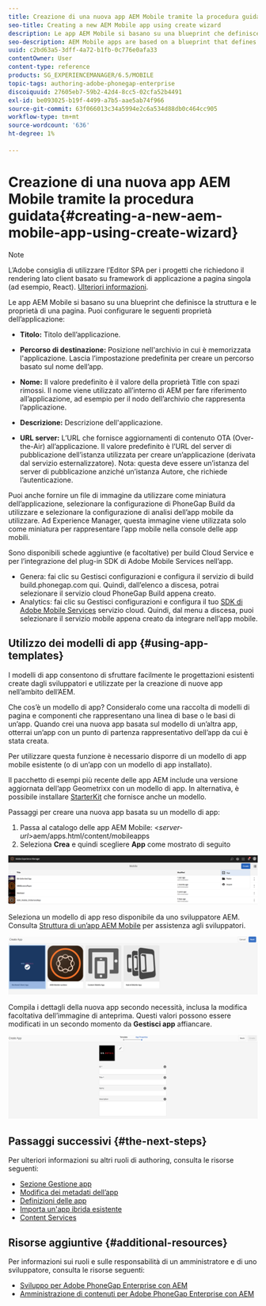 ```yaml
---
title: Creazione di una nuova app AEM Mobile tramite la procedura guidata
seo-title: Creating a new AEM Mobile app using create wizard
description: Le app AEM Mobile si basano su una blueprint che definisce la struttura e le proprietà di una pagina. Segui questa pagina per scoprire come creare una nuova app basata su un modello di app.
seo-description: AEM Mobile apps are based on a blueprint that defines a page structure and properties. Follow this page to learn about how to create a new app based on an app template.
uuid: c2bd63a5-3dff-4a72-b1fb-0c776e0afa33
contentOwner: User
content-type: reference
products: SG_EXPERIENCEMANAGER/6.5/MOBILE
topic-tags: authoring-adobe-phonegap-enterprise
discoiquuid: 27605eb7-59b2-42d4-8cc5-02cfa52b4491
exl-id: be093025-b19f-4499-a7b5-aae5ab74f966
source-git-commit: 63f066013c34a5994e2c6a534d88db0c464cc905
workflow-type: tm+mt
source-wordcount: '636'
ht-degree: 1%

---
```


# Creazione di una nuova app AEM Mobile tramite la procedura guidata{#creating-a-new-aem-mobile-app-using-create-wizard}

>[!NOTE]
>
>L’Adobe consiglia di utilizzare l’Editor SPA per i progetti che richiedono il rendering lato client basato su framework di applicazione a pagina singola (ad esempio, React). [Ulteriori informazioni](/help/sites-developing/spa-overview.md).

Le app AEM Mobile si basano su una blueprint che definisce la struttura e le proprietà di una pagina. Puoi configurare le seguenti proprietà dell’applicazione:

* **Titolo:** Titolo dell’applicazione.
* **Percorso di destinazione:** Posizione nell&#39;archivio in cui è memorizzata l&#39;applicazione. Lascia l’impostazione predefinita per creare un percorso basato sul nome dell’app.

* **Nome:** Il valore predefinito è il valore della proprietà Title con spazi rimossi. Il nome viene utilizzato all’interno di AEM per fare riferimento all’applicazione, ad esempio per il nodo dell’archivio che rappresenta l’applicazione.
* **Descrizione:** Descrizione dell&#39;applicazione.
* **URL server:** L’URL che fornisce aggiornamenti di contenuto OTA (Over-the-Air) all’applicazione. Il valore predefinito è l’URL del server di pubblicazione dell’istanza utilizzata per creare un’applicazione (derivata dal servizio esternalizzatore). Nota: questa deve essere un’istanza del server di pubblicazione anziché un’istanza Autore, che richiede l’autenticazione.

Puoi anche fornire un file di immagine da utilizzare come miniatura dell’applicazione, selezionare la configurazione di PhoneGap Build da utilizzare e selezionare la configurazione di analisi dell’app mobile da utilizzare. Ad Experience Manager, questa immagine viene utilizzata solo come miniatura per rappresentare l’app mobile nella console delle app mobili.

Sono disponibili schede aggiuntive (e facoltative) per build Cloud Service e per l’integrazione del plug-in SDK di Adobe Mobile Services nell’app.

* Genera: fai clic su Gestisci configurazioni e configura il servizio di build build.phonegap.com qui. Quindi, dall’elenco a discesa, potrai selezionare il servizio cloud PhoneGap Build appena creato.
* Analytics: fai clic su Gestisci configurazioni e configura il tuo [SDK di Adobe Mobile Services](https://experienceleague.adobe.com/docs/mobile-services/using/home.html) servizio cloud. Quindi, dal menu a discesa, puoi selezionare il servizio mobile appena creato da integrare nell’app mobile.

## Utilizzo dei modelli di app {#using-app-templates}

I modelli di app consentono di sfruttare facilmente le progettazioni esistenti create dagli sviluppatori e utilizzate per la creazione di nuove app nell’ambito dell’AEM.

Che cos’è un modello di app? Consideralo come una raccolta di modelli di pagina e componenti che rappresentano una linea di base o le basi di un’app.
Quando crei una nuova app basata sul modello di un’altra app, otterrai un’app con un punto di partenza rappresentativo dell’app da cui è stata creata.

Per utilizzare questa funzione è necessario disporre di un modello di app mobile esistente (o di un’app con un modello di app installato).

Il pacchetto di esempi più recente delle app AEM include una versione aggiornata dell’app Geometrixx con un modello di app. In alternativa, è possibile installare [StarterKit](https://github.com/Adobe-Marketing-Cloud-Apps/aem-phonegap-starter-kit) che fornisce anche un modello.

Passaggi per creare una nuova app basata su un modello di app:

1. Passa al catalogo delle app AEM Mobile: &lt;*server-url*>aem/apps.html/content/mobileapps
1. Seleziona **Crea** e quindi scegliere **App** come mostrato di seguito

![chlimage_1-158](assets/chlimage_1-158.png)

Seleziona un modello di app reso disponibile da uno sviluppatore AEM. Consulta [Struttura di un’app AEM Mobile](/help/mobile/phonegap-structure-an-app.md) per assistenza agli sviluppatori.

![chlimage_1-159](assets/chlimage_1-159.png)

Compila i dettagli della nuova app secondo necessità, inclusa la modifica facoltativa dell’immagine di anteprima. Questi valori possono essere modificati in un secondo momento da **Gestisci app** affiancare.

![chlimage_1-160](assets/chlimage_1-160.png)

## Passaggi successivi {#the-next-steps}

Per ulteriori informazioni su altri ruoli di authoring, consulta le risorse seguenti:

* [Sezione Gestione app](/help/mobile/phonegap-app-details-tile.md)
* [Modifica dei metadati dell’app](/help/mobile/phonegap-editmetadata.md)
* [Definizioni delle app](/help/mobile/phonegap-app-definitions.md)
* [Importa un&#39;app ibrida esistente](/help/mobile/phonegap-adding-content-to-imported-app.md)
* [Content Services](/help/mobile/develop-content-as-a-service.md)

## Risorse aggiuntive {#additional-resources}

Per informazioni sui ruoli e sulle responsabilità di un amministratore e di uno sviluppatore, consulta le risorse seguenti:

* [Sviluppo per Adobe PhoneGap Enterprise con AEM](/help/mobile/developing-in-phonegap.md)
* [Amministrazione di contenuti per Adobe PhoneGap Enterprise con AEM](/help/mobile/administer-phonegap.md)

